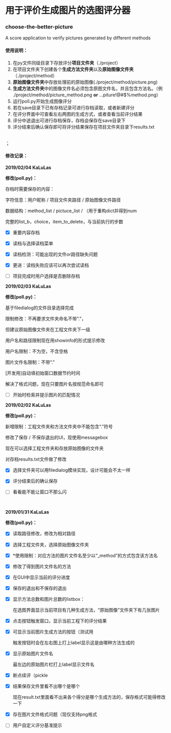 # 用于评价生成图片的选图评分器
### choose-the-better-picture
A score application to verify pictures generated by different methods</br>

#### 使用说明：

1. 在py文件同级目录下存放评分**项目文件夹**（./project）
2. 在项目文件夹下创建各个**生成方法文件夹**以及**原始图像文件夹**（./project/method）
3. **原始图像文件夹**中存放处理前的原始图像(./project/method/picture.png)
4. **生成方法文件夹**中的图像文件名必须包含原图文件名，并且包含方法名。（例 ./project/method/picture_method.png **or** …piture!@#$%method.png）
5. 运行poll.py开始生成图像评分
6. 若在save目录下已有存档记录可进行存档读取，或者新建评分
7. 在评分界面中可查看左右两图的生成方式，或者查看当前评分结果
8. 评分中途退出可进行存档保存，存档会保存在save目录下
9. 评分结束后确认保存即可将评分结果保存在项目文件夹目录下results.txt

</br>；

#### 修改记录：

**2019/02/04 KaLuLas**

**修改(poll.py)：**

存档时需要保存的内容：

字符信息：用户昵称 / 项目文件夹路径 / 原始图像文件路径

数据结构：method_list / pictuce_list / （用于重构dict并得到num

完整的list_b，choice，item_to_delete，与当前执行的步数 

- [x] 重要内容存档
- [x] 读档与选择读档菜单
- [x] 读档检测：可能出现的文件or路径缺失问题
- [x] 更进：读档失败应该可以再次尝试读档
- [ ] 项目完成时用户选择是否删除存档



**2019/02/03 KaLuLas**

**修改(poll.py)：**

基于filedialog的文件目录选择完成

限制修改：不再要求文件夹命名不带“.”，

但建议原始图像文件夹在工程文件夹下一级

用户名和路径限制现在用showinfo的形式提示修改

用户名限制：不为空，不含空格

图片文件名限制：不带“.”

[开发用]自动填初始窗口数据节约时间

解决了格式问题，现在只要图片名按规范命名即可

- [ ] 开始时检索并提示图片的匹配情况



**2019/02/02 KaLuLas**

**修改(poll.py)：**

新增限制：工程文件夹和方法文件夹中不能包含“.”符号

修改了保存 / 不保存退出的UI，现使用messagebox

现在可以选择工程文件夹和存放原始图像的文件夹

对存档results.txt文件做了修改

- [x] 选择文件夹可以用filedialog模块实现，设计可能会不太一样

- [x] 评分结束后的确认保存

- [ ] 看看能不能让窗口不那么闪


</br>

**2019/01/31 KaLuLas**

**修改(poll.py)：**

- [x] 读取路径修改，修改为相对路径

- [x] 选择工程文件夹，选择原始图像文件夹

- [x] *使用限制：对应方法的图片文件名至少以“_method”的方式包含该方法名

- [x] 修改了得到图片文件名的方法

- [x] 在GUI中显示当前的评分进度

- [x] 保存的退出和不保存的退出

- [x] 显示方法总数和图片总数的listbox：

  在选图界面显示当前项目有几种生成方法，“原始图像”文件夹下有几张图片

- [x] 点击按钮触发窗口，显示当前工程下的评分结果

- [x] 可显示当前图片生成方法的按钮（测试用

  触发按钮时会在左右图上打上label显示这是由哪种方法生成的

- [x] 显示原始图片文件名

  最左边的原始图片栏打上label显示文件名

- [x] 断点续评（pickle

- [x] 结果保存文件里看不出哪个是哪个

  现在result.txt里面看不出来各个得分是哪个生成方法的，保存格式可能得修改一下

- [x] 存在图片文件格式问题（现仅支持png格式

- [ ] 用户自定义评分基准提示